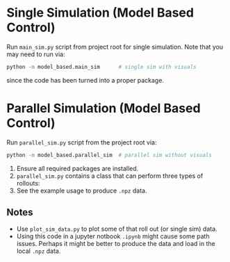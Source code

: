 # Single Simulation (Model Based Control)
Run ```main_sim.py``` script from project root for single simulation. Note that you may need to run via:
```bash
python -m model_based.main_sim      # single sim with visuals
```
since the code has been turned into a proper package. 

# Parallel Simulation (Model Based Control)
Run ```parallel_sim.py``` script from the project root via:
```bash
python -m model_based.parallel_sim  # parallel sim without visuals
```

1) Ensure all required packages are installed. 
2) ```parallel_sim.py``` contains a class that can perform three types of rollouts:
3) See the example usage to produce ```.npz``` data.

## Notes
- Use ```plot_sim_data.py``` to plot some of that roll out (or single sim) data.
- Using this code in a jupyter notbook ```.ipynb``` might cause some path issues. Perhaps it might be better to produce the data and load in the local ```.npz``` data. 
